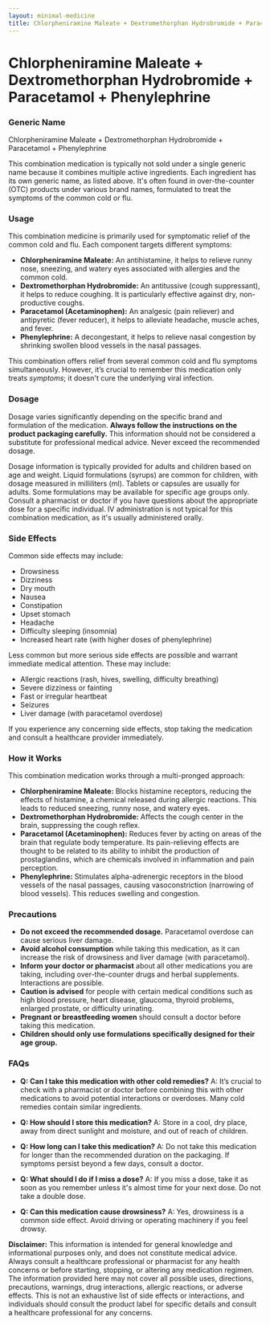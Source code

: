 ```yaml
---
layout: minimal-medicine
title: Chlorpheniramine Maleate + Dextromethorphan Hydrobromide + Paracetamol + Phenylephrine
---
```


# Chlorpheniramine Maleate + Dextromethorphan Hydrobromide + Paracetamol + Phenylephrine
### Generic Name
Chlorpheniramine Maleate + Dextromethorphan Hydrobromide + Paracetamol + Phenylephrine


This combination medication is typically not sold under a single generic name because it combines multiple active ingredients.  Each ingredient has its own generic name, as listed above.  It's often found in over-the-counter (OTC) products under various brand names, formulated to treat the symptoms of the common cold or flu.


### Usage

This combination medicine is primarily used for symptomatic relief of the common cold and flu.  Each component targets different symptoms:

* **Chlorpheniramine Maleate:** An antihistamine, it helps to relieve runny nose, sneezing, and watery eyes associated with allergies and the common cold.
* **Dextromethorphan Hydrobromide:** An antitussive (cough suppressant), it helps to reduce coughing.  It is particularly effective against dry, non-productive coughs.
* **Paracetamol (Acetaminophen):** An analgesic (pain reliever) and antipyretic (fever reducer), it helps to alleviate headache, muscle aches, and fever.
* **Phenylephrine:** A decongestant, it helps to relieve nasal congestion by shrinking swollen blood vessels in the nasal passages.

This combination offers relief from several common cold and flu symptoms simultaneously.  However, it’s crucial to remember this medication only treats *symptoms*; it doesn't cure the underlying viral infection.


### Dosage

Dosage varies significantly depending on the specific brand and formulation of the medication.  **Always follow the instructions on the product packaging carefully.**  This information should not be considered a substitute for professional medical advice.  Never exceed the recommended dosage.

Dosage information is typically provided for adults and children based on age and weight. Liquid formulations (syrups) are common for children, with dosage measured in milliliters (ml). Tablets or capsules are usually for adults.  Some formulations may be available for specific age groups only.  Consult a pharmacist or doctor if you have questions about the appropriate dose for a specific individual.  IV administration is not typical for this combination medication, as it's usually administered orally.


### Side Effects

Common side effects may include:

* Drowsiness
* Dizziness
* Dry mouth
* Nausea
* Constipation
* Upset stomach
* Headache
* Difficulty sleeping (insomnia)
* Increased heart rate (with higher doses of phenylephrine)

Less common but more serious side effects are possible and warrant immediate medical attention.  These may include:

* Allergic reactions (rash, hives, swelling, difficulty breathing)
* Severe dizziness or fainting
* Fast or irregular heartbeat
* Seizures
* Liver damage (with paracetamol overdose)


If you experience any concerning side effects, stop taking the medication and consult a healthcare provider immediately.


### How it Works

This combination medication works through a multi-pronged approach:

* **Chlorpheniramine Maleate:** Blocks histamine receptors, reducing the effects of histamine, a chemical released during allergic reactions. This leads to reduced sneezing, runny nose, and watery eyes.
* **Dextromethorphan Hydrobromide:** Affects the cough center in the brain, suppressing the cough reflex.
* **Paracetamol (Acetaminophen):** Reduces fever by acting on areas of the brain that regulate body temperature.  Its pain-relieving effects are thought to be related to its ability to inhibit the production of prostaglandins, which are chemicals involved in inflammation and pain perception.
* **Phenylephrine:** Stimulates alpha-adrenergic receptors in the blood vessels of the nasal passages, causing vasoconstriction (narrowing of blood vessels).  This reduces swelling and congestion.


### Precautions

* **Do not exceed the recommended dosage.**  Paracetamol overdose can cause serious liver damage.
* **Avoid alcohol consumption** while taking this medication, as it can increase the risk of drowsiness and liver damage (with paracetamol).
* **Inform your doctor or pharmacist** about all other medications you are taking, including over-the-counter drugs and herbal supplements.  Interactions are possible.
* **Caution is advised** for people with certain medical conditions such as high blood pressure, heart disease, glaucoma, thyroid problems, enlarged prostate, or difficulty urinating.
* **Pregnant or breastfeeding women** should consult a doctor before taking this medication.
* **Children should only use formulations specifically designed for their age group.**


### FAQs

* **Q: Can I take this medication with other cold remedies?** A:  It’s crucial to check with a pharmacist or doctor before combining this with other medications to avoid potential interactions or overdoses. Many cold remedies contain similar ingredients.

* **Q: How should I store this medication?** A: Store in a cool, dry place, away from direct sunlight and moisture, and out of reach of children.

* **Q: How long can I take this medication?** A:  Do not take this medication for longer than the recommended duration on the packaging.  If symptoms persist beyond a few days, consult a doctor.

* **Q: What should I do if I miss a dose?** A:  If you miss a dose, take it as soon as you remember unless it's almost time for your next dose. Do not take a double dose.

* **Q: Can this medication cause drowsiness?** A: Yes, drowsiness is a common side effect. Avoid driving or operating machinery if you feel drowsy.


**Disclaimer:** This information is intended for general knowledge and informational purposes only, and does not constitute medical advice.  Always consult a healthcare professional or pharmacist for any health concerns or before starting, stopping, or altering any medication regimen.  The information provided here may not cover all possible uses, directions, precautions, warnings, drug interactions, allergic reactions, or adverse effects.  This is not an exhaustive list of side effects or interactions, and individuals should consult the product label for specific details and consult a healthcare professional for any concerns.
